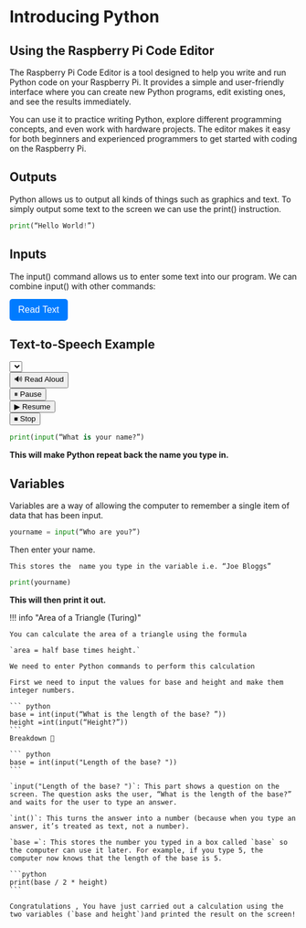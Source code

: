 # Introducing Python
<style>
  #readTextButton {
    padding: 10px 15px;
    font-size: 16px;
    cursor: pointer;
    background-color: #007bff;
    color: white;
    border: none;
    border-radius: 5px;
  }

  #readTextButton:hover {
    background-color: #0056b3;
  }
</style>



## Using the Raspberry Pi Code Editor

The Raspberry Pi Code Editor is a tool designed to help you write and run Python code on your Raspberry Pi. It provides a simple and user-friendly interface where you can create new Python programs, edit existing ones, and see the results immediately. 

You can use it to practice writing Python, explore different programming concepts, and even work with hardware projects. The editor makes it easy for both beginners and experienced programmers to get started with coding on the Raspberry Pi.

## Outputs

Python allows us to output all kinds of things such as graphics and text. To simply output some text to the screen we can use the print() instruction. 

``` python
print(“Hello World!”)
```

## Inputs

The input() command allows us to enter some text into our program. We can combine input() with other commands: 

<button id="readTextButton">Read Text</button>

## Text-to-Speech Example

<select id="voiceSelect"></select>  
<button class="read-text" data-text="Hello! This is a text-to-speech example.">🔊 Read Aloud</button>  
<button id="pauseSpeech">⏸ Pause</button>  
<button id="resumeSpeech">▶ Resume</button>  
<button id="stopSpeech">⏹ Stop</button>  

<script>
  document.getElementById("readTextButton").addEventListener("click", function() {
    var text = "The input() command allows us to enter some text into our program. We can combine input() with other commands:"; // Replace with the text you want to be read
    var speech = new SpeechSynthesisUtterance(text);
    window.speechSynthesis.speak(speech);
  });
</script>

``` python
print(input(“What is your name?”)
```

**This will make Python repeat back the name you type in.**

## Variables

Variables are a way of allowing the computer to remember a single item of data that has been input.

``` python
yourname = input(“Who are you?”)
```

Then enter your name. 

`This stores the  name you type in the variable i.e. “Joe Bloggs”`

``` python
print(yourname) 
```

**This will then print it out.**

!!! info "Area of a Triangle (Turing)"

    You can calculate the area of a triangle using the formula 
    
    `area = half base times height.`
    
    We need to enter Python commands to perform this calculation

    First we need to input the values for base and height and make them integer numbers.

    ``` python
    base = int(input(“What is the length of the base? ”))
    height =int(input(“Height?”))
    ```
    Breakdown 🚨

    ``` python
    base = int(input("Length of the base? "))
    ```

    `input("Length of the base? ")`: This part shows a question on the screen. The question asks the user, “What is the length of the base?” and waits for the user to type an answer.

    `int()`: This turns the answer into a number (because when you type an answer, it’s treated as text, not a number).

    `base =`: This stores the number you typed in a box called `base` so the computer can use it later. For example, if you type 5, the computer now knows that the length of the base is 5.

    ```python
    print(base / 2 * height)
    ```

    Congratulations , You have just carried out a calculation using the two variables (`base and height`)and printed the result on the screen!







 
